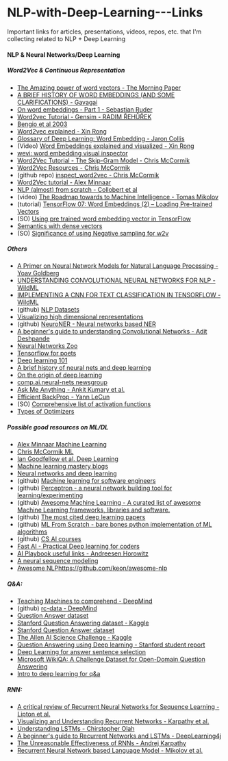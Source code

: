 # NLP-with-Deep-Learning---Links
Important links for articles, presentations, videos, repos, etc. that I'm collecting related to NLP + Deep Learning

#### NLP & Neural Networks/Deep Learning

##### Word2Vec & Continuous Representation
- [The Amazing power of word vectors - The Morning Paper](https://blog.acolyer.org/2016/04/21/the-amazing-power-of-word-vectors/)
- [A BRIEF HISTORY OF WORD EMBEDDINGS (AND SOME CLARIFICATIONS) - Gavagai](https://www.gavagai.se/blog/2015/09/30/a-brief-history-of-word-embeddings/)
- [On word embeddings - Part 1 - Sebastian Ruder](http://sebastianruder.com/word-embeddings-1/)
- [Word2vec Tutorial - Gensim - RADIM ŘEHŮŘEK](https://rare-technologies.com/word2vec-tutorial/)
- [Bengio et al 2003](http://www.jmlr.org/papers/volume3/bengio03a/bengio03a.pdf)
- [Word2vec explained - Xin Rong](http://arxiv.org/abs/1411.2738)
- [Glossary of Deep Learning: Word Embedding - Jaron Collis](https://medium.com/deeper-learning/glossary-of-deep-learning-word-embedding-f90c3cec34ca)
- (Video) [Word Embeddings explained and visualized - Xin Rong](https://www.youtube.com/watch?v=D-ekE-Wlcds)
- [wevi: word embedding visual inspector](https://ronxin.github.io/wevi/)
- [Word2Vec Tutorial - The Skip-Gram Model - Chris McCormik](http://mccormickml.com/2016/04/19/word2vec-tutorial-the-skip-gram-model/)
- [Word2Vec Resources - Chris McCormik](http://mccormickml.com/2016/04/27/word2vec-resources/)
- (github repo) [inspect_word2vec - Chris McCormik](https://github.com/chrisjmccormick/inspect_word2vec)
- [Word2Vec tutorial - Alex Minnaar](http://mccormickml.com/assets/word2vec/Alex_Minnaar_Word2Vec_Tutorial_Part_I_The_Skip-Gram_Model.pdf)
- [NLP (almost) from scratch - Collobert et al](https://arxiv.org/pdf/1103.0398.pdf)
- (video) [The Roadmap towards to Machine Intelligence - Tomas Mikolov](https://www.youtube.com/watch?v=gi4Zf59_IcU)
- (tutorial) [TensorFlow 07: Word Embeddings (2) – Loading Pre-trained Vectors](https://ireneli.eu/2017/01/17/tensorflow-07-word-embeddings-2-loading-pre-trained-vectors/)
- (SO) [Using pre trained word embedding vector in TensorFlow](http://stackoverflow.com/questions/35687678/using-a-pre-trained-word-embedding-word2vec-or-glove-in-tensorflow)
- [Semantics with dense vectors](https://web.stanford.edu/~jurafsky/slp3/16.pdf)
- (SO) [Significance of using Negative sampling for w2v](http://stackoverflow.com/a/27864657/1849998)
##### Others
- [A Primer on Neural Network Models for Natural Language Processing - Yoav Goldberg](http://u.cs.biu.ac.il/~yogo/nnlp.pdf)
- [UNDERSTANDING CONVOLUTIONAL NEURAL NETWORKS FOR NLP - WildML](http://www.wildml.com/2015/11/understanding-convolutional-neural-networks-for-nlp/)
- [IMPLEMENTING A CNN FOR TEXT CLASSIFICATION IN TENSORFLOW - WildML](http://www.wildml.com/2015/12/implementing-a-cnn-for-text-classification-in-tensorflow/)
- (github) [NLP Datasets](https://github.com/niderhoff/nlp-datasets)
- [Visualizing high dimensional representations](http://colah.github.io/posts/2015-01-Visualizing-Representations/)
- (github) [NeuroNER - Neural networks based NER](https://github.com/Franck-Dernoncourt/NeuroNER)
- [A beginner's guide to understanding Convolutional Networks - Adit Deshpande](https://adeshpande3.github.io/adeshpande3.github.io/A-Beginner%27s-Guide-To-Understanding-Convolutional-Neural-Networks/)
- [Neural Networks Zoo](http://www.asimovinstitute.org/neural-network-zoo/)
- [Tensorflow for poets](https://codelabs.developers.google.com/codelabs/tensorflow-for-poets/#0)
- [Deep learning 101](http://beamandrew.github.io/deeplearning/2017/02/23/deep_learning_101_part1.html)
- [A brief history of neural nets and deep learning](http://www.andreykurenkov.com/writing/a-brief-history-of-neural-nets-and-deep-learning/)
- [On the origin of deep learning](https://arxiv.org/pdf/1702.07800.pdf)
- [comp.ai.neural-nets newsgroup](ftp://ftp.sas.com/pub/neural/FAQ.html)
- [Ask Me Anything - Ankit Kumary et al.](https://arxiv.org/abs/1506.07285)
- [Efficient BackProp - Yann LeCun](http://yann.lecun.com/exdb/publis/pdf/lecun-98b.pdf)
- (SO) [Comprehensive list of activation functions](https://stats.stackexchange.com/questions/115258/comprehensive-list-of-activation-functions-in-neural-networks-with-pros-cons)
- [Types of Optimizers](http://sebastianruder.com/optimizing-gradient-descent/)

##### Possible good resources on ML/DL
- [Alex Minnaar Machine Learning](http://alexminnaar.com/)
- [Chris McCormik ML](http://mccormickml.com/)
- [Ian Goodfellow et al. Deep Learning](http://www.deeplearningbook.org/)
- [Machine learning mastery blogs](http://machinelearningmastery.com/blog/)
- [Neural networks and deep learning](http://neuralnetworksanddeeplearning.com/)
- (github) [Machine learning for software engineers](https://github.com/ZuzooVn/machine-learning-for-software-engineers)
- (github) [Perceptron - a neural network building tool for learning/experimenting](https://github.com/casparwylie/Perceptron)
- (github) [Awesome Machine Learning - A curated list of awesome Machine Learning frameworks, libraries and software.](https://github.com/josephmisiti/awesome-machine-learning)
- (github) [The most cited deep learning papers](https://github.com/terryum/awesome-deep-learning-papers)
- (github) [ML From Scratch - bare bones python implementation of ML algorithms](https://github.com/eriklindernoren/ML-From-Scratch)
- (github) [CS AI courses](https://github.com/Developer-Y/cs-video-courses/blob/master/README.md#artificial-intelligence)
- [Fast AI - Practical Deep learning for coders](http://fast.ai/)
- [AI Playbook useful links - Andreesen Horowitz](http://aiplaybook.a16z.com/docs/reference/links)
- [A neural sequence modeling](https://arxiv.org/pdf/1506.05869v3.pdf)
- [Awesome NLP]()https://github.com/keon/awesome-nlp
##### Q&A:
- [Teaching Machines to comprehend - DeepMind](https://arxiv.org/pdf/1506.03340.pdf)
- (github) [rc-data - DeepMind](https://github.com/deepmind/rc-data)
- [Question Answer dataset](http://www.cs.cmu.edu/~ark/QA-data/)
- [Stanford Question Answering dataset - Kaggle](https://www.kaggle.com/stanfordu/stanford-question-answering-dataset)
- [Stanford Question Answer dataset](https://rajpurkar.github.io/SQuAD-explorer/)
- [The Allen AI Science Challenge - Kaggle](https://www.kaggle.com/c/the-allen-ai-science-challenge)
- [Question Answering using Deep learning - Stanford student report](https://cs224d.stanford.edu/reports/StrohMathur.pdf)
- [Deep Learning for answer sentence selection](https://arxiv.org/pdf/1412.1632.pdf)
- [Microsoft WikiQA: A Challenge Dataset for Open-Domain Question Answering](https://www.microsoft.com/en-us/research/publication/wikiqa-a-challenge-dataset-for-open-domain-question-answering/)
- [Intro to deep learning for q&a](https://www.slideshare.net/TraianRebedea/intro-to-deep-learning-for-auestion-answering)
##### RNN:
- [A critical review of Recurrent Neural Networks for Sequence Learning - Lipton et al.](https://arxiv.org/pdf/1506.00019.pdf)
- [Visualizing and Understanding Recurrent Networks - Karpathy et al.](https://arxiv.org/pdf/1506.02078.pdf)
- [Understanding LSTMs - Chirstopher Olah](http://colah.github.io/posts/2015-08-Understanding-LSTMs/)
- [A beginner's guide to Recurrent Networks and LSTMs - DeepLearning4j](https://deeplearning4j.org/lstm)
- [The Unreasonable Effectiveness of RNNs - Andrej Karpathy](http://karpathy.github.io/2015/05/21/rnn-effectiveness/)
- [Recurrent Neural Network based Language Model - Mikolov et al.](http://www.fit.vutbr.cz/research/groups/speech/publi/2010/mikolov_interspeech2010_IS100722.pdf)
